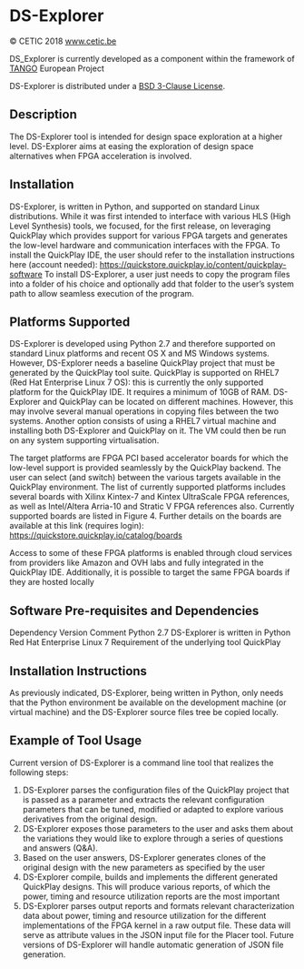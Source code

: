 # DS-Explorer

&copy; CETIC 2018 www.cetic.be

DS_Explorer is currently developed as a component within the framework of [TANGO](http://tango-project.eu) European Project

DS-Explorer is distributed under a [BSD 3-Clause License](https://github.com/TANGO-Project/ds-explorer/blob/master/LICENSE).

## Description

The DS-Explorer tool is intended for design space exploration at a higher level. DS-Explorer aims at easing the exploration of design space alternatives when FPGA acceleration is involved.

## Installation

DS-Explorer, is written in Python, and supported on standard Linux distributions.
While it was first intended to interface with various HLS (High Level Synthesis) tools, we focused, for the first release, on leveraging
QuickPlay  which provides support for various FPGA targets and generates the low-level hardware and communication interfaces with the
FPGA.
To install the QuickPlay IDE, the user should refer to the installation instructions here (account needed):
https://quickstore.quickplay.io/content/quickplay-software
To install DS-Explorer, a user just needs to copy the program files into a folder of his choice and optionally add that folder to the user’s system path to allow seamless execution of the program.

## Platforms Supported

DS-Explorer is developed using Python 2.7 and therefore supported on standard Linux platforms and recent OS X and MS Windows systems.
However, DS-Explorer needs a baseline QuickPlay project that must be generated by the QuickPlay tool suite.
QuickPlay is supported on RHEL7 (Red Hat Enterprise Linux 7 OS): this is currently the only supported platform for the QuickPlay IDE. It requires a minimum of 10GB of RAM.
DS-Explorer and QuickPlay can be located on different machines. However, this may involve several manual operations in copying files between the two systems.
Another option consists of using a RHEL7 virtual machine and installing both DS-Explorer and QuickPlay on it. The VM could then be run on any system supporting virtualisation.

The target platforms are FPGA PCI based accelerator boards for which the low-level support is provided seamlessly by the QuickPlay backend. The user can select (and switch) between the various targets available in the QuickPlay environment. The list of currently supported platforms includes several boards with Xilinx Kintex-7 and Kintex UltraScale FPGA references, as well as Intel/Altera Arria-10 and Stratic V FPGA references also. Currently supported boards are listed in Figure 4. Further details on the boards are available at this link (requires login):
 https://quickstore.quickplay.io/catalog/boards

Access to some of these FPGA platforms is enabled through cloud services from providers like Amazon and OVH labs and fully integrated in the QuickPlay IDE. Additionally, it is possible to target the same FPGA boards if they are hosted locally

## Software Pre-requisites and Dependencies
Dependency	Version	Comment
Python 	2.7	DS-Explorer is written in Python
Red Hat Enterprise Linux 	7	Requirement of the underlying tool QuickPlay

## Installation Instructions
As previously indicated, DS-Explorer, being written in Python, only needs that the Python environment be available on the development machine (or virtual machine) and the DS-Explorer source files tree be copied locally.

## Example of Tool Usage

Current version of DS-Explorer is a command line tool that realizes the following steps:
1.	DS-Explorer parses the configuration files of the QuickPlay project that is passed as a parameter and extracts the relevant
configuration parameters that can be tuned, modified or adapted to explore various derivatives from the original design.
2.	DS-Explorer exposes those parameters to the user and asks them about the variations they would like to explore through a series
of questions and answers (Q&A).
3.	Based on the user answers, DS-Explorer generates clones of the original design with the new parameters as specified by the user
4.	DS-Explorer compile, builds and implements the different generated QuickPlay designs. This will produce various reports, of which
the power, timing and resource utilization reports are the most important
5.	DS-Explorer parses output reports and formats relevant characterization data about power, timing and resource utilization for the
different implementations of the FPGA kernel in a raw output file. These data will serve as attribute values in the JSON input file for
the Placer tool. Future versions of DS-Explorer will handle automatic generation of JSON file generation.
